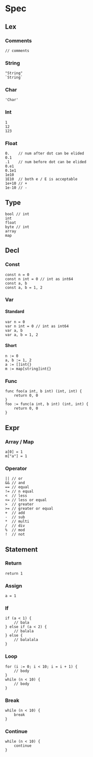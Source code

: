 # Spec

## Lex

### Comments

    // comments

### String

    "String"
    `String`

### Char

    'Char'

### Int

    1
    12
    123

### Float

    0.    // num after dot can be elided
    0.1
    .1    // num before dot can be elided
    0.e1
    0.1e1
    1e10
    1E10  // both e / E is acceptable
    1e+10 // +
    1e-10 // -

## Type

    bool // int
    int
    float
    byte // int
    array
    map

## Decl

### Const

    const n = 0
    const n int = 0 // int as int64
    const a, b
    const a, b = 1, 2

### Var

#### Standard

    var n = 0
    var n int = 0 // int as int64
    var a, b
    var a, b = 1, 2

#### Short

    n := 0
    a, b := 1, 2
    a := []int{}
    m := map[string]int{}

### Func

    func foo(a int, b int) (int, int) {
        return 0, 0
    }
    foo := func(a int, b int) (int, int) {
        return 0, 0
    }

## Expr

### Array / Map

    a[0] = 1
    m["a"] = 1

### Operator

    || // or
    && // and
    == // equal
    != // n equal
    <  // less
    <= // less or equal
    >  // greater
    >= // greater or equal
    +  // add
    -  // sub
    *  // multi
    /  // div
    %  // mod
    !  // not

## Statement

### Return

    return 1

### Assign

    a = 1

### If

    if (a < 1) {
        // bala
    } else if (a < 2) {
        // balala
    } else {
        // balalala
    }

### Loop

    for (i := 0; i < 10; i = i + 1) {
        // body
    }
    while (n < 10) {
        // body
    }

### Break

    while (n < 10) {
        break
    }

### Continue

    while (n < 10) {
        continue
    }
